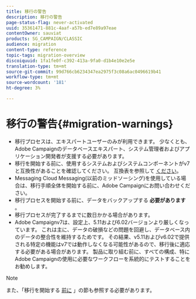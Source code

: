 ```yaml
---
title: 移行の警告
description: 移行の警告
page-status-flag: never-activated
uuid: 35361471-881c-4aaf-a57b-ed7e89a97eae
contentOwner: sauviat
products: SG_CAMPAIGN/CLASSIC
audience: migration
content-type: reference
topic-tags: migration-overview
discoiquuid: 1fa1fe0f-c392-413a-9fa0-d1b4e10e2e5e
translation-type: tm+mt
source-git-commit: 99d766cb6234347ea2975f3c08a6ac0496619b41
workflow-type: tm+mt
source-wordcount: '181'
ht-degree: 3%

---
```



# 移行の警告{#migration-warnings}

* 移行プロセスは、エキスパートユーザーのみが利用できます。 少なくとも、Adobe Campaignのデータベースエキスパート、システム管理者およびアプリケーション開発者が支援する必要があります。
* 移行を開始する前に、使用するシステムおよびシステムコンポーネントがv7と互換性があることを確認してください。 互換表を参照して [ください](../../rn/using/compatibility-matrix.md)。
* Messaging Cloud Messaging(以前のミッドソーシング)を使用している場合は、移行手順全体を開始する前に、Adobe Campaignにお問い合わせください。
* 移行プロセスを開始する前に、データをバックアップする **必要があります** 。
* 移行プロセスが完了するまでに数日かかる場合があります。
* Adobe Campaignv7は、設定上、5.11および6.02バージョンより厳しくなっています。 これは主に、データの破損などの問題を回避し、データベース内のデータの整合性を維持するためです。 その結果、v5.11およびv6.02で提供される特定の機能はv7では動作しなくなる可能性があるので、移行後に適応する必要がある場合があります。 製品に取り組む前に、すべての構成、特にAdobe Campaignの使用に必要なワークフローを系統的にテストすることをお勧めします。

>[!NOTE]
>
>また、「移行を開始する [前に](../../migration/using/before-starting-migration.md) 」の節も参照する必要があります。

